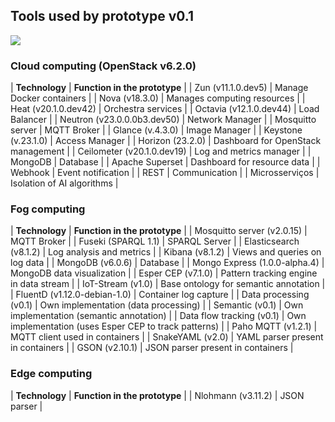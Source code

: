 ## Tools used by prototype v0.1

<div class="view">
  <a href="https://makleyston-ufc.github.io/ufcity"> <img src="https://img.shields.io/badge/UFCity_webpage-0076D6?style=for-the-badge&logo=internetexplorer&logoColor=white"> </a>
</div>

### Cloud computing (OpenStack v6.2.0)

| **Technology**                    | **Function in the prototype**                                        |
| Zun (v11.1.0.dev5)            | Manage Docker containers                                         |
| Nova (v18.3.0)                | Manages computing resources                                      |
| Heat (v20.1.0.dev42)          | Orchestra services                                               |
| Octavia (v12.1.0.dev44)       | Load Balancer                                                    |
| Neutron (v23.0.0.0b3.dev50)   | Network Manager                                                  |
| Mosquitto server              | MQTT Broker                                                      |
| Glance (v.4.3.0)              | Image Manager                                                    |
| Keystone (v.23.1.0)           | Access Manager                                                   |
| Horizon (23.2.0)              | Dashboard for OpenStack management                               |
| Ceilometer (v20.1.0.dev19)    | Log and metrics manager                                          |
| MongoDB                       | Database                                                         |
| Apache Superset               | Dashboard for resource data                                      |
| Webhook                       | Event notification                                               |
| REST                          | Communication                                                    |
| Microsserviços                | Isolation of AI algorithms                                       |


### Fog computing

| **Technology**                    | **Function in the prototype**                                        |
| Mosquitto server (v2.0.15)    | MQTT Broker                                                      |
| Fuseki (SPARQL 1.1)           | SPARQL Server                                                    |
| Elasticsearch (v8.1.2)        | Log analysis and metrics                                         |
| Kibana (v8.1.2)               | Views and queries on log data                                    |
| MongoDB (v6.0.6)              | Database                                                         |
| Mongo Express (1.0.0-alpha.4) | MongoDB data visualization                                       |
| Esper CEP (v7.1.0)            | Pattern tracking engine in data stream                           |
| IoT-Stream (v1.0)             | Base ontology for semantic annotation                            |
| FluentD (v1.12.0-debian-1.0)  | Container log capture                                            |
| Data processing (v0.1)        | Own implementation (data processing)                             |
| Semantic (v0.1)               | Own implementation (semantic annotation)                         |
| Data flow tracking (v0.1)     | Own implementation (uses Esper CEP to track patterns)            |
| Paho MQTT (v1.2.1)            | MQTT client used in containers                                   |
| SnakeYAML (v2.0)              | YAML parser present in containers                                |
| GSON (v2.10.1)                | JSON parser present in containers                                |


### Edge computing

| **Technology**                | **Function in the prototype**                                    |
| Nlohmann (v3.11.2)            | JSON parser                                                      |
